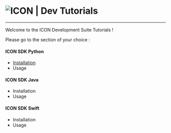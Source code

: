 # ![ICON](https://i.imgur.com/UAVkjVU.png) | Dev Tutorials
---

Welcome to the ICON Development Suite Tutorials !

Please go to the section of your choice :

#### ICON SDK Python 
- [Installation](Python/INSTALL "Installation")
- Usage

#### ICON SDK Java 
- Installation
- Usage

#### ICON SDK Swift 
- Installation
- Usage
